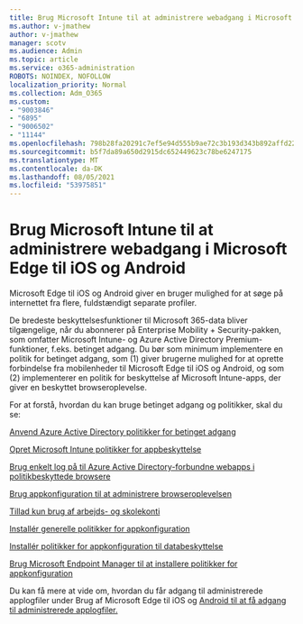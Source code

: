 ```yaml
---
title: Brug Microsoft Intune til at administrere webadgang i Microsoft Edge til iOS og Android
ms.author: v-jmathew
author: v-jmathew
manager: scotv
ms.audience: Admin
ms.topic: article
ms.service: o365-administration
ROBOTS: NOINDEX, NOFOLLOW
localization_priority: Normal
ms.collection: Adm_O365
ms.custom:
- "9003846"
- "6895"
- "9006502"
- "11144"
ms.openlocfilehash: 798b28fa20291c7ef5e94d555b9ae72c3b193d343b892affd22b6a23e780d523
ms.sourcegitcommit: b5f7da89a650d2915dc652449623c78be6247175
ms.translationtype: MT
ms.contentlocale: da-DK
ms.lasthandoff: 08/05/2021
ms.locfileid: "53975851"
---
```

# <a name="use-microsoft-intune-to-manage-web-access-in-microsoft-edge-for-ios-and-android"></a>Brug Microsoft Intune til at administrere webadgang i Microsoft Edge til iOS og Android

Microsoft Edge til iOS og Android giver en bruger mulighed for at søge på internettet fra flere, fuldstændigt separate profiler.

De bredeste beskyttelsesfunktioner til Microsoft 365-data bliver tilgængelige, når du abonnerer på Enterprise Mobility + Security-pakken, som omfatter Microsoft Intune- og Azure Active Directory Premium-funktioner, f.eks. betinget adgang. Du bør som minimum implementere en politik for betinget adgang, som (1) giver brugerne mulighed for at oprette forbindelse fra mobilenheder til Microsoft Edge til iOS og Android, og som (2) implementerer en politik for beskyttelse af Microsoft Intune-apps, der giver en beskyttet browseroplevelse.

For at forstå, hvordan du kan bruge betinget adgang og politikker, skal du se:

[Anvend Azure Active Directory politikker for betinget adgang](https://go.microsoft.com/fwlink/?linkid=2132481)

[Opret Microsoft Intune politikker for appbeskyttelse](https://go.microsoft.com/fwlink/?linkid=2132651)

[Brug enkelt log på til Azure Active Directory-forbundne webapps i politikbeskyttede browsere](https://go.microsoft.com/fwlink/?linkid=2132482)

[Brug appkonfiguration til at administrere browseroplevelsen](https://go.microsoft.com/fwlink/?linkid=2132483)

[Tillad kun brug af arbejds- og skolekonti](https://go.microsoft.com/fwlink/?linkid=2132652)

[Installér generelle politikker for appkonfiguration](https://go.microsoft.com/fwlink/?linkid=2132653)

[Installér politikker for appkonfiguration til databeskyttelse](https://go.microsoft.com/fwlink/?linkid=2132654)

[Brug Microsoft Endpoint Manager til at installere politikker for appkonfiguration](https://go.microsoft.com/fwlink/?linkid=2132707)

Du kan få mere at vide om, hvordan du får adgang til administrerede applogfiler under Brug af Microsoft Edge til iOS og [Android til at få adgang til administrerede applogfiler.](https://go.microsoft.com/fwlink/?linkid=2132578)
